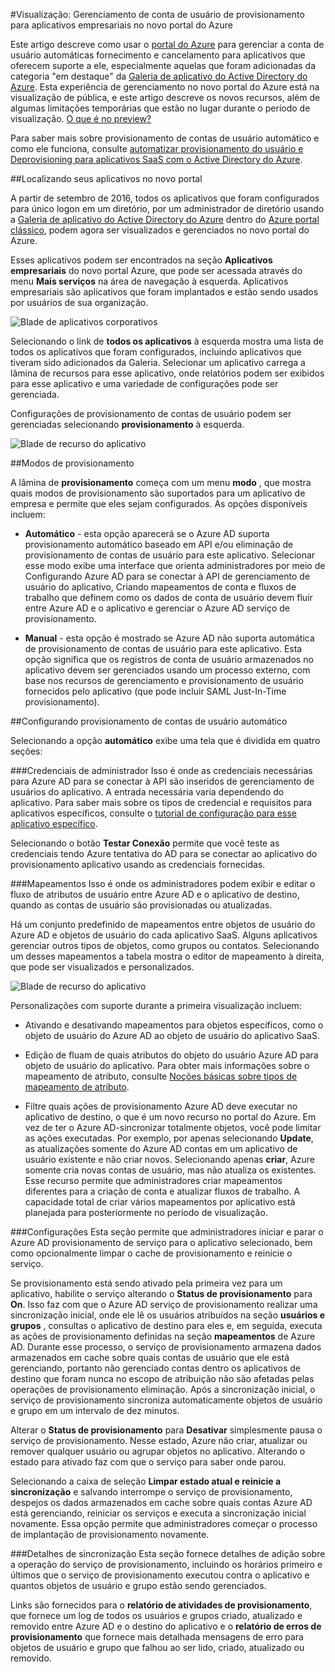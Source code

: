 <properties
    pageTitle="Provisionamento de gerenciamento de aplicativos empresariais na visualização do Azure Active Directory do usuário | Microsoft Azure"
    description="Saiba como gerenciar provisionamento de contas de usuário para aplicativos empresariais usando a visualização do Active Directory do Azure"
    services="active-directory"
    documentationCenter=""
    authors="asmalser"
    manager="femila"
    editor=""/>

<tags
    ms.service="active-directory"
    ms.devlang="na"
    ms.topic="article"
    ms.tgt_pltfrm="na"
    ms.workload="identity"
    ms.date="09/12/2016"
    ms.author="asmalser"/>

#<a name="preview-managing-user-account-provisioning-for-enterprise-apps-in-the-new-azure-portal"></a>Visualização: Gerenciamento de conta de usuário de provisionamento para aplicativos empresariais no novo portal do Azure

Este artigo descreve como usar o [portal do Azure](https://portal.azure.com) para gerenciar a conta de usuário automáticas fornecimento e cancelamento para aplicativos que oferecem suporte a ele, especialmente aquelas que foram adicionadas da categoria "em destaque" da [Galeria de aplicativo do Active Directory do Azure](active-directory-appssoaccess-whatis.md#get-started-with-the-azure-ad-application-gallery). Esta experiência de gerenciamento no novo portal do Azure está na visualização de pública, e este artigo descreve os novos recursos, além de algumas limitações temporárias que estão no lugar durante o período de visualização. [O que é no preview?](active-directory-preview-explainer.md)

Para saber mais sobre provisionamento de contas de usuário automático e como ele funciona, consulte [automatizar provisionamento do usuário e Deprovisioning para aplicativos SaaS com o Active Directory do Azure](active-directory-saas-app-provisioning.md).

##<a name="finding-your-apps-in-the-new-portal"></a>Localizando seus aplicativos no novo portal

A partir de setembro de 2016, todos os aplicativos que foram configurados para único logon em um diretório, por um administrador de diretório usando a [Galeria de aplicativo do Active Directory do Azure](active-directory-appssoaccess-whatis.md#get-started-with-the-azure-ad-application-gallery) dentro do [Azure portal clássico](https://manage.windowsazure.com), podem agora ser visualizados e gerenciados no novo portal do Azure.

Esses aplicativos podem ser encontrados na seção **Aplicativos empresariais** do novo portal Azure, que pode ser acessada através do menu **Mais serviços** na área de navegação à esquerda. Aplicativos empresariais são aplicativos que foram implantados e estão sendo usados por usuários de sua organização.

![Blade de aplicativos corporativos][0]

Selecionando o link de **todos os aplicativos** à esquerda mostra uma lista de todos os aplicativos que foram configurados, incluindo aplicativos que tiveram sido adicionados da Galeria. Selecionar um aplicativo carrega a lâmina de recursos para esse aplicativo, onde relatórios podem ser exibidos para esse aplicativo e uma variedade de configurações pode ser gerenciada.

Configurações de provisionamento de contas de usuário podem ser gerenciadas selecionando **provisionamento** à esquerda.

![Blade de recurso do aplicativo][1]


##<a name="provisioning-modes"></a>Modos de provisionamento

A lâmina de **provisionamento** começa com um menu **modo** , que mostra quais modos de provisionamento são suportados para um aplicativo de empresa e permite que eles sejam configurados. As opções disponíveis incluem:

* **Automático** - esta opção aparecerá se o Azure AD suporta provisionamento automático baseado em API e/ou eliminação de provisionamento de contas de usuário para este aplicativo. Selecionar esse modo exibe uma interface que orienta administradores por meio de Configurando Azure AD para se conectar à API de gerenciamento de usuário do aplicativo, Criando mapeamentos de conta e fluxos de trabalho que definem como os dados de conta de usuário devem fluir entre Azure AD e o aplicativo e gerenciar o Azure AD serviço de provisionamento.

* **Manual** - esta opção é mostrado se Azure AD não suporta automática de provisionamento de contas de usuário para este aplicativo. Esta opção significa que os registros de conta de usuário armazenados no aplicativo devem ser gerenciados usando um processo externo, com base nos recursos de gerenciamento e provisionamento de usuário fornecidos pelo aplicativo (que pode incluir SAML Just-In-Time provisionamento).


##<a name="configuring-automatic-user-account-provisioning"></a>Configurando provisionamento de contas de usuário automático

Selecionando a opção **automático** exibe uma tela que é dividida em quatro seções:

###<a name="admin-credentials"></a>Credenciais de administrador
Isso é onde as credenciais necessárias para Azure AD para se conectar à API são inseridos de gerenciamento de usuários do aplicativo. A entrada necessária varia dependendo do aplicativo. Para saber mais sobre os tipos de credencial e requisitos para aplicativos específicos, consulte o [tutorial de configuração para esse aplicativo específico](active-directory-saas-app-provisioning.md#list-of-apps-that-support-automated-user-provisioning).

Selecionando o botão **Testar Conexão** permite que você teste as credenciais tendo Azure tentativa do AD para se conectar ao aplicativo do provisionamento aplicativo usando as credenciais fornecidas.

###<a name="mappings"></a>Mapeamentos
Isso é onde os administradores podem exibir e editar o fluxo de atributos de usuário entre Azure AD e o aplicativo de destino, quando as contas de usuário são provisionadas ou atualizadas.

Há um conjunto predefinido de mapeamentos entre objetos de usuário do Azure AD e objetos de usuário do cada aplicativo SaaS. Alguns aplicativos gerenciar outros tipos de objetos, como grupos ou contatos. Selecionando um desses mapeamentos a tabela mostra o editor de mapeamento à direita, que pode ser visualizados e personalizados.

![Blade de recurso do aplicativo][2]

Personalizações com suporte durante a primeira visualização incluem:

* Ativando e desativando mapeamentos para objetos específicos, como o objeto de usuário do Azure AD ao objeto de usuário do aplicativo SaaS.

* Edição de fluam de quais atributos do objeto do usuário Azure AD para objeto de usuário do aplicativo. Para obter mais informações sobre o mapeamento de atributo, consulte [Noções básicas sobre tipos de mapeamento de atributo](active-directory-saas-customizing-attribute-mappings.md#understanding-attribute-mapping-types).

* Filtre quais ações de provisionamento Azure AD deve executar no aplicativo de destino, o que é um novo recurso no portal do Azure. Em vez de ter o Azure AD-sincronizar totalmente objetos, você pode limitar as ações executadas. Por exemplo, por apenas selecionando **Update**, as atualizações somente do Azure AD contas em um aplicativo de usuário existente e não criar novos. Selecionando apenas **criar**, Azure somente cria novas contas de usuário, mas não atualiza os existentes. Esse recurso permite que administradores criar mapeamentos diferentes para a criação de conta e atualizar fluxos de trabalho. A capacidade total de criar vários mapeamentos por aplicativo está planejada para posteriormente no período de visualização.

###<a name="settings"></a>Configurações
Esta seção permite que administradores iniciar e parar o Azure AD provisionamento de serviço para o aplicativo selecionado, bem como opcionalmente limpar o cache de provisionamento e reinicie o serviço.

Se provisionamento está sendo ativado pela primeira vez para um aplicativo, habilite o serviço alterando o **Status de provisionamento** para **On**. Isso faz com que o Azure AD serviço de provisionamento realizar uma sincronização inicial, onde ele lê os usuários atribuídos na seção **usuários e grupos** , consultas o aplicativo de destino para eles e, em seguida, executa as ações de provisionamento definidas na seção **mapeamentos** de Azure AD. Durante esse processo, o serviço de provisionamento armazena dados armazenados em cache sobre quais contas de usuário que ele está gerenciando, portanto não gerenciado contas dentro os aplicativos de destino que foram nunca no escopo de atribuição não são afetadas pelas operações de provisionamento eliminação. Após a sincronização inicial, o serviço de provisionamento sincroniza automaticamente objetos de usuário e grupo em um intervalo de dez minutos.

Alterar o **Status de provisionamento** para **Desativar** simplesmente pausa o serviço de provisionamento. Nesse estado, Azure não criar, atualizar ou remover qualquer usuário ou agrupar objetos no aplicativo. Alterando o estado para ativado faz com que o serviço para saber onde parou.

Selecionando a caixa de seleção **Limpar estado atual e reinicie a sincronização** e salvando interrompe o serviço de provisionamento, despejos os dados armazenados em cache sobre quais contas Azure AD está gerenciando, reiniciar os serviços e executa a sincronização inicial novamente. Essa opção permite que administradores começar o processo de implantação de provisionamento novamente.

###<a name="synchronization-details"></a>Detalhes de sincronização
Esta seção fornece detalhes de adição sobre a operação do serviço de provisionamento, incluindo os horários primeiro e últimos que o serviço de provisionamento executou contra o aplicativo e quantos objetos de usuário e grupo estão sendo gerenciados.

Links são fornecidos para o **relatório de atividades de provisionamento**, que fornece um log de todos os usuários e grupos criado, atualizado e removido entre Azure AD e o destino do aplicativo e o **relatório de erros de provisionamento** que fornece mais detalhada mensagens de erro para objetos de usuário e grupo que falhou ao ser lido, criado, atualizado ou removido. 

[0]: ./media/active-directory-enterprise-apps-manage-provisioning/enterprise-apps-blade.PNG
[1]: ./media/active-directory-enterprise-apps-manage-provisioning/enterprise-apps-provisioning.PNG
[2]: ./media/active-directory-enterprise-apps-manage-provisioning/enterprise-apps-provisioning-mapping.PNG

